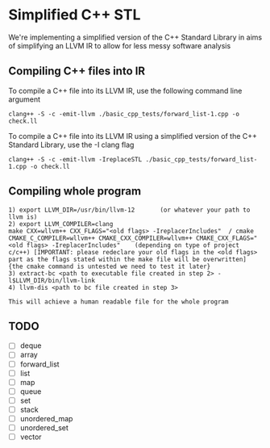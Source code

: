 # Simplified C++ STL

We're implementing a simplified version of the C++
Standard Library in aims of simplifying an LLVM IR to allow for less messy software analysis

## Compiling C++ files into IR
To compile a C++ file into its LLVM IR, use the following command line argument
```
clang++ -S -c -emit-llvm ./basic_cpp_tests/forward_list-1.cpp -o check.ll
```

To compile a C++ file into its LLVM IR using a simplified version of the C++ Standard Library, use the -I clang flag

```
clang++ -S -c -emit-llvm -IreplaceSTL ./basic_cpp_tests/forward_list-1.cpp -o check.ll
```
## Compiling whole program
```
1) export LLVM_DIR=/usr/bin/llvm-12       (or whatever your path to llvm is)
2) export LLVM_COMPILER=clang
make CXX=wllvm++ CXX_FLAGS="<old flags> -IreplacerIncludes"  / cmake CMAKE_C_COMPILER=wllvm++ CMAKE_CXX_COMPILER=wllvm++ CMAKE_CXX_FLAGS="<old flags> -IreplacerIncludes"    (depending on type of project c/c++) [IMPORTANT: please redeclare your old flags in the <old flags> part as the flags stated within the make file will be overwritten] {the cmake command is untested we need to test it later}
3) extract-bc <path to executable file created in step 2> -l$LLVM_DIR/bin/llvm-link
4) llvm-dis <path to bc file created in step 3>

This will achieve a human readable file for the whole program
```

## TODO
- [ ]  deque
- [ ]  array
- [ ]  forward_list
- [ ]  list
- [ ]  map
- [ ]  queue
- [ ]  set
- [ ]  stack
- [ ]  unordered_map
- [ ]  unordered_set
- [ ]  vector
